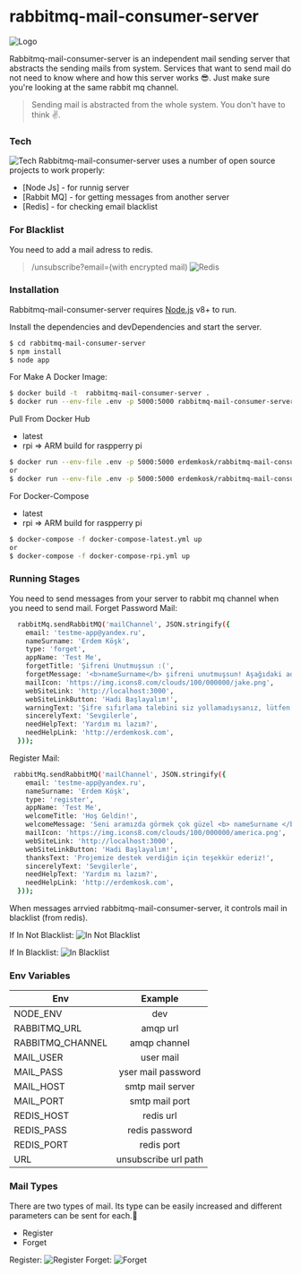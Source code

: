 # rabbitmq-mail-consumer-server

![Logo](https://i.imgur.com/xB8hbJO.png)

Rabbitmq-mail-consumer-server is an independent mail sending server that abstracts the sending mails from system. Services that want to send mail do not need to know where and how this server works 😎. Just make sure you're looking at the same rabbit mq channel.

> Sending mail is abstracted from the whole system. You don't have to think ✌️.




### Tech
![Tech](https://i.imgur.com/hlDKK7Z.png)
Rabbitmq-mail-consumer-server uses a number of open source projects to work properly:


* [Node Js] - for runnig server
* [Rabbit MQ] - for getting messages from another server
* [Redis] - for checking email blacklist

### For Blacklist
You need to add a mail adress to redis.
> /unsubscribe?email=(with encrypted mail)
![Redis](https://i.imgur.com/saREwA7.png)
### Installation

Rabbitmq-mail-consumer-server requires [Node.js](https://nodejs.org/) v8+ to run.

Install the dependencies and devDependencies and start the server.

```sh
$ cd rabbitmq-mail-consumer-server
$ npm install 
$ node app
```
For Make A Docker Image:

```sh
$ docker build -t  rabbitmq-mail-consumer-server .
$ docker run --env-file .env -p 5000:5000 rabbitmq-mail-consumer-server
```

Pull From Docker Hub

- latest
- rpi => ARM build for raspperry pi

```sh
$ docker run --env-file .env -p 5000:5000 erdemkosk/rabbitmq-mail-consumer-server:latest
or
$ docker run --env-file .env -p 5000:5000 erdemkosk/rabbitmq-mail-consumer-server:rpi
```
For Docker-Compose

- latest
- rpi => ARM build for raspperry pi

```sh
$ docker-compose -f docker-compose-latest.yml up
or
$ docker-compose -f docker-compose-rpi.yml up
```

### Running Stages
You need to send messages from your server to rabbit mq channel when you need to send mail.
Forget Password Mail:
```sh
  rabbitMq.sendRabbitMQ('mailChannel', JSON.stringify({
    email: 'testme-app@yandex.ru',
    nameSurname: 'Erdem Köşk',
    type: 'forget',
    appName: 'Test Me',
    forgetTitle: 'Şifreni Unutmuşsun :(',
    forgetMessage: '<b>nameSurname</b> şifreni unutmuşsun! Aşağıdaki adımları takip edelim.',
    mailIcon: 'https://img.icons8.com/clouds/100/000000/jake.png',
    webSiteLink: 'http://localhost:3000',
    webSiteLinkButton: 'Hadi Başlayalım!',
    warningText: 'Şifre sıfırlama talebini siz yollamadıysanız, lütfen dikkate almayın !',
    sincerelyText: 'Sevgilerle',
    needHelpText: 'Yardım mı lazım?',
    needHelpLink: 'http://erdemkosk.com',
  }));
```
Register Mail:
```sh
 rabbitMq.sendRabbitMQ('mailChannel', JSON.stringify({
    email: 'testme-app@yandex.ru',
    nameSurname: 'Erdem Köşk',
    type: 'register',
    appName: 'Test Me',
    welcomeTitle: 'Hoş Geldin!',
    welcomeMessage: 'Seni aramızda görmek çok güzel <b> nameSurname </b> ! <br/> İngilizce kelime öğrenmenin en kolay yolu 🤙. Boş zamanlarında senin için oluşturulan rastgele ingilizce kelime testlerini cevapla 🙏 Kendini geliştir!',
    mailIcon: 'https://img.icons8.com/clouds/100/000000/america.png',
    webSiteLink: 'http://localhost:3000',
    webSiteLinkButton: 'Hadi Başlayalım!',
    thanksText: 'Projemize destek verdiğin için teşekkür ederiz!',
    sincerelyText: 'Sevgilerle',
    needHelpText: 'Yardım mı lazım?',
    needHelpLink: 'http://erdemkosk.com',
  }));
```
When messages arrvied rabbitmq-mail-consumer-server, it controls mail in blacklist (from redis).

If In Not Blacklist:
![In Not Blacklist](https://i.imgur.com/2cWUecy.png)

If In Blacklist:
![In Blacklist](https://i.imgur.com/bFe9r4e.png)


### Env Variables

| Env        | Example           
| ------------- |:-------------:
| NODE_ENV      | dev 
| RABBITMQ_URL   | amqp url      
| RABBITMQ_CHANNEL | amqp channel 
| MAIL_USER      | user mail 
| MAIL_PASS   | yser mail password      
| MAIL_HOST | smtp mail server
| MAIL_PORT      | smtp mail port 
| REDIS_HOST   | redis url      
| REDIS_PASS | redis password
| REDIS_PORT | redis port
| URL | unsubscribe url path


### Mail Types

There are two types of mail. Its type can be easily increased and different parameters can be sent for each.🙏

- Register
- Forget

Register:
![Register](https://i.imgur.com/72AEhxE.png)
Forget:
![Forget](https://i.imgur.com/9up6jB3.png)

